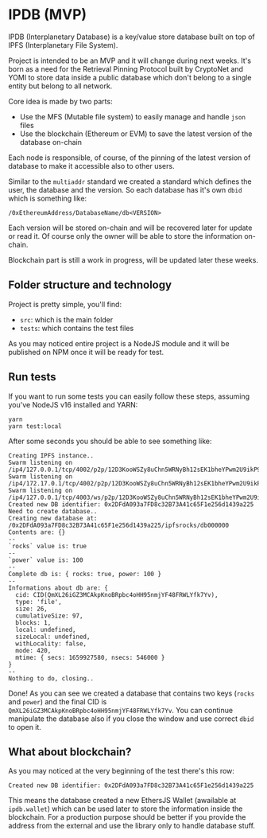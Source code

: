 # IPDB (MVP)

IPDB (Interplanetary Database) is a key/value store database built on top of IPFS (Interplanetary File System).

Project is intended to be an MVP and it will change during next weeks. It's born as a need for the Retrieval Pinning Protocol built by CryptoNet and YOMI to store data inside a public database which don't belong to a single entity but belong to all network.

Core idea is made by two parts:
- Use the MFS (Mutable file system) to easily manage and handle `json` files
- Use the blockchain (Ethereum or EVM) to save the latest version of the database on-chain

Each node is responsible, of course, of the pinning of the latest version of database to make it accessible also to other users.

Similar to the `multiaddr` standard we created a standard which defines the user, the database and the version. So each database has it's own `dbid` which is something like:

```
/0xEthereumAddress/DatabaseName/db<VERSION>
```

Each version will be stored on-chain and will be recovered later for update or read it. Of course only the owner will be able to store the information on-chain.

Blockchain part is still a work in progress, will be updated later these weeks.

## Folder structure and technology

Project is pretty simple, you'll find:
- `src`: which is the main folder
- `tests`: which contains the test files

As you may noticed entire project is a NodeJS module and it will be published on NPM once it will be ready for test.

## Run tests

If you want to run some tests you can easily follow these steps, assuming you've NodeJS v16 installed and YARN:

```
yarn 
yarn test:local
```

After some seconds you should be able to see something like:

```
Creating IPFS instance..
Swarm listening on /ip4/127.0.0.1/tcp/4002/p2p/12D3KooWSZy8uChn5WRNyBh12sEK1bheYPwm2U9ikP9GxZUPzPNj
Swarm listening on /ip4/172.17.0.1/tcp/4002/p2p/12D3KooWSZy8uChn5WRNyBh12sEK1bheYPwm2U9ikP9GxZUPzPNj
Swarm listening on /ip4/127.0.0.1/tcp/4003/ws/p2p/12D3KooWSZy8uChn5WRNyBh12sEK1bheYPwm2U9ikP9GxZUPzPNj
Created new DB identifier: 0x2DFdA093a7FD8c32B73A41c65F1e256d1439a225
Need to create database..
Creating new database at: /0x2DFdA093a7FD8c32B73A41c65F1e256d1439a225/ipfsrocks/db000000
Contents are: {}
--
`rocks` value is: true
--
`power` value is: 100
--
Complete db is: { rocks: true, power: 100 }
--
Informations about db are: {
  cid: CID(QmXL26iGZ3MCAkpKnoBRpbc4oHH95nmjYF48FRWLYfk7Yv),
  type: 'file',
  size: 26,
  cumulativeSize: 97,
  blocks: 1,
  local: undefined,
  sizeLocal: undefined,
  withLocality: false,
  mode: 420,
  mtime: { secs: 1659927580, nsecs: 546000 }
}
--
Nothing to do, closing..
```

Done! As you can see we created a database that contains two keys (`rocks` and `power`) and the final CID is `QmXL26iGZ3MCAkpKnoBRpbc4oHH95nmjYF48FRWLYfk7Yv`. You can continue manipulate the database also if you close the window and use correct `dbid` to open it.

## What about blockchain?

As you may noticed at the very beginning of the test there's this row:

```
Created new DB identifier: 0x2DFdA093a7FD8c32B73A41c65F1e256d1439a225
```
This means the database created a new EthersJS Wallet (awailable at `ipdb.wallet`) which can be used later to store the information inside the blockchain. For a production purpose should be better if you provide the address from the external and use the library only to handle database stuff.